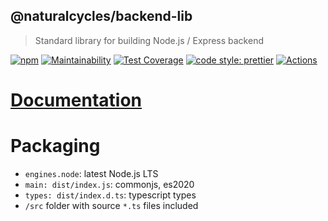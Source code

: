 ## @naturalcycles/backend-lib

> Standard library for building Node.js / Express backend

[![npm](https://img.shields.io/npm/v/@naturalcycles/backend-lib/latest.svg)](https://www.npmjs.com/package/@naturalcycles/backend-lib)
[![Maintainability](https://api.codeclimate.com/v1/badges/c7aa5ef93894ec0246c4/maintainability)](https://codeclimate.com/github/NaturalCycles/backend-lib/maintainability)
[![Test Coverage](https://api.codeclimate.com/v1/badges/c7aa5ef93894ec0246c4/test_coverage)](https://codeclimate.com/github/NaturalCycles/backend-lib/test_coverage)
[![code style: prettier](https://img.shields.io/badge/code_style-prettier-ff69b4.svg?style=flat-square)](https://github.com/prettier/prettier)
[![Actions](https://github.com/NaturalCycles/backend-lib/workflows/default/badge.svg)](https://github.com/NaturalCycles/backend-lib/actions)

# [Documentation](https://naturalcycles.github.io/backend-lib/)

# Packaging

- `engines.node`: latest Node.js LTS
- `main: dist/index.js`: commonjs, es2020
- `types: dist/index.d.ts`: typescript types
- `/src` folder with source `*.ts` files included
